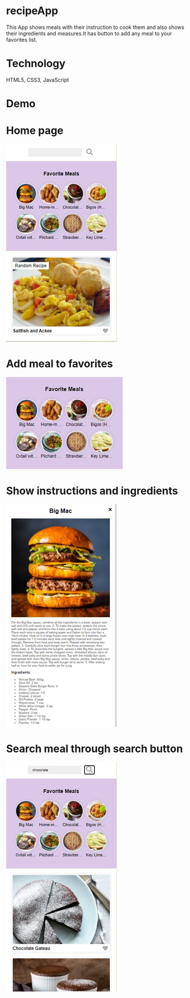 # recipeApp

This App shows meals with their instruction to cook them and also shows their ingredients and measures.It has button to add any meal to your favorites list. 

# Technology

HTML5, CSS3, JavaScript

# Demo
# Home page
 ![](images/home.jpg)

 # Add meal to favorites 
  ![](images/favorites.jpg)

# Show instructions and ingredients
   ![](images/ingredients.jpg)

# Search meal through search button
   ![.](images/search.jpg)
  
